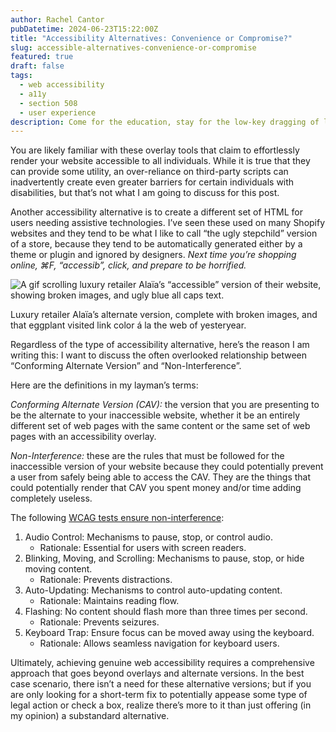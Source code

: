 ```yaml
---
author: Rachel Cantor
pubDatetime: 2024-06-23T15:22:00Z
title: "Accessibility Alternatives: Convenience or Compromise?"
slug: accessible-alternatives-convenience-or-compromise
featured: true
draft: false
tags:
  - web accessibility
  - a11y
  - section 508
  - user experience
description: Come for the education, stay for the low-key dragging of luxury retailer Maison Alaïa's alternate version.
---
```


You are likely familiar with these overlay tools that claim to effortlessly render your website accessible to all individuals. While it is true that they can provide some utility, an over-reliance on third-party scripts can inadvertently create even greater barriers for certain individuals with disabilities, but that’s not what I am going to discuss for this post.

Another accessibility alternative is to create a different set of HTML for users needing assistive technologies. I’ve seen these used on many Shopify websites and they tend to be what I like to call “the ugly stepchild” version of a store, because they tend to be automatically generated either by a theme or plugin and ignored by designers. _Next time you’re shopping online, ⌘F, “accessib”, click, and prepare to be horrified._

![A gif scrolling luxury retailer Alaïa’s “accessible” version of their website, showing broken images, and ugly blue all caps text.](https://media.licdn.com/dms/image/D5612AQFFvJ8H54q8Ng/article-inline_image-shrink_1500_2232/0/1719259942547?e=1724889600&v=beta&t=B84_QSsH7hO34KCMLf9MGi4bVVCC7cDI3xDiYBJnkq0)

<figcaption class='text-center'>Luxury retailer Alaïa’s alternate version, complete with broken images, and that eggplant visited link color á la the web of yesteryear.</figcaption>

Regardless of the type of accessibility alternative, here’s the reason I am writing this: I want to discuss the often overlooked relationship between “Conforming Alternate Version” and “Non-Interference”.

Here are the definitions in my layman’s terms:

_Conforming Alternate Version (CAV):_ the version that you are presenting to be the alternate to your inaccessible website, whether it be an entirely different set of web pages with the same content or the same set of web pages with an accessibility overlay.

_Non-Interference:_ these are the rules that must be followed for the inaccessible version of your website because they could potentially prevent a user from safely being able to access the CAV. They are the things that could potentially render that CAV you spent money and/or time adding completely useless.

The following [WCAG tests ensure non-interference](https://www.w3.org/TR/2008/REC-WCAG20-20081211/#cc5):

1. Audio Control: Mechanisms to pause, stop, or control audio.
   - Rationale: Essential for users with screen readers.
2. Blinking, Moving, and Scrolling: Mechanisms to pause, stop, or hide moving content.
   - Rationale: Prevents distractions.
3. Auto-Updating: Mechanisms to control auto-updating content.
   - Rationale: Maintains reading flow.
4. Flashing: No content should flash more than three times per second.
   - Rationale: Prevents seizures.
5. Keyboard Trap: Ensure focus can be moved away using the keyboard.
   - Rationale: Allows seamless navigation for keyboard users.

Ultimately, achieving genuine web accessibility requires a comprehensive approach that goes beyond overlays and alternate versions. In the best case scenario, there isn’t a need for these alternative versions; but if you are only looking for a short-term fix to potentially appease some type of legal action or check a box, realize there’s more to it than just offering (in my opinion) a substandard alternative.
